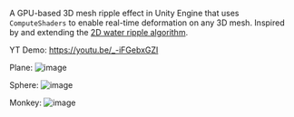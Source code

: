 A GPU-based 3D mesh ripple effect in Unity Engine that uses `ComputeShaders` to enable real-time deformation on any 3D mesh. Inspired by and extending the [2D water ripple algorithm](https://web.archive.org/web/20160418004149/http:/freespace.virgin.net/hugo.elias/graphics/x_water.htm).

YT Demo: https://youtu.be/_-iFGebxGZI

Plane:
![image](https://github.com/user-attachments/assets/b3b63d6f-5769-4418-b44c-6ab047460803)

Sphere:
![image](https://github.com/user-attachments/assets/366e6675-d70a-4c26-8133-c39bb6e6da23)

Monkey:
![image](https://github.com/user-attachments/assets/e9c7c0a4-cc38-4b96-861a-b4dfc0b55e53)
